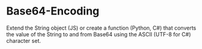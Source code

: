 # Base64-Encoding
Extend the String object (JS) or create a function (Python, C#) that converts the value of the String to and from Base64 using the ASCII (UTF-8 for C#) character set.
